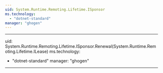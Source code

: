 ```yaml
---
uid: System.Runtime.Remoting.Lifetime.ISponsor
ms.technology: 
  - "dotnet-standard"
manager: "ghogen"
---
```


---
uid: System.Runtime.Remoting.Lifetime.ISponsor.Renewal(System.Runtime.Remoting.Lifetime.ILease)
ms.technology: 
  - "dotnet-standard"
manager: "ghogen"
---
